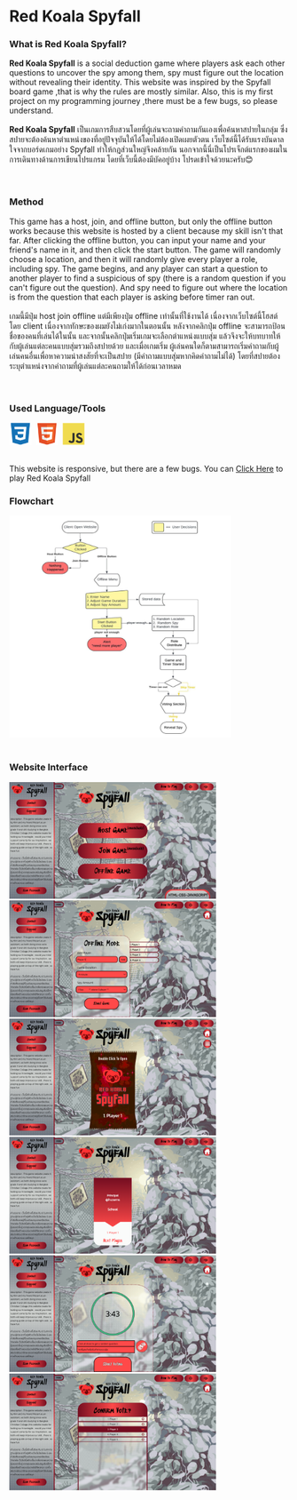 # Red Koala Spyfall

### What is Red Koala Spyfall?
**Red Koala Spyfall** is a social deduction game where players ask each other questions to uncover the spy among them, spy must figure out the location without revealing their identity. This website was inspired by the Spyfall board game ,that is why the rules are mostly similar. Also, this is my first project on my programming journey ,there must be a few bugs, so please understand. 
<br>  
**Red Koala Spyfall** เป็นเกมการสืบสวนโดยที่ผู้เล่นจะถามคำถามกันเองเพื่อค้นหาสปายในกลุ่ม ซึ่งสปายจะต้องค้นหาตำแหน่งของที่อยู่ปัจจุบันให้ได้โดยไม่ต้องเปิดเผยตัวตน เว็บไซต์นี้ได้รับแรงบันดาลใจจากบอร์ดเกมอย่าง Spyfall ทำให้กฎส่วนใหญ่จึงคล้ายกัน นอกจากนี้นี่เป็นโปรเจ็กต์แรกของผมในการเดินทางด้านการเขียนโปรแกรม โดยที่เว็บนี้ต้องมีบัคอยู่บ้าง โปรดเข้าใจด้วยนะครับ😊
<br>
<br>
<br>
### Method
This game has a host, join, and offline button, but only the offline button works because this website is hosted by a client because my skill isn't that far. After clicking the offline button, you can input your name and your friend's name in it, and then click the start button. The game will randomly choose a location, and then it will randomly give every player a role, including spy. The game begins, and any player can start a question to another player to find a suspicious of spy (there is a random question if you can't figure out the question). And spy need to figure out where the location is from the question that each player is asking before timer ran out.
<br>  
เกมนี้มีปุ่ม host join offline แต่มีเพียงปุ่ม offline เท่านั้นที่ใช้งานได้ เนื่องจากเว็บไซต์นี้โฮสต์โดย client เนื่องจากทักษะของผมยังไม่เก่งมากในตอนนั้น หลังจากคลิกปุ่ม offline จะสามารถป้อนชื่อของคนที่เล่นได้ในนั้น และจากนั้นคลิกปุ่มเริ่มเกมจะเลือกตำแหน่งแบบสุ่ม แล้วจึงจะให้บทบาทให้กับผู้เล่นแต่ละคนแบบสุ่มรวมถึงสปายด้วย และเมื่อเกมเริ่ม ผู้เล่นคนใดก็ตามสามารถเริ่มคำถามกับผู้เล่นคนอื่นเพื่อหาความน่าสงสัยที่จะเป็นสปาย (มีคำถามแบบสุ่มหากคิดคำถามไม่ได้) โดยที่สปายต้องระบุตำแหน่งจากคำถามที่ผู้เล่นแต่ละคนถามให้ได้ก่อนเวลาหมด
<br>
<br>
<br>

### Used Language/Tools
<div>
  <img src="https://github.com/devicons/devicon/blob/master/icons/css3/css3-plain.svg"  title="CSS"width="40" height="40"/>&nbsp;
  <img src="https://github.com/devicons/devicon/blob/master/icons/html5/html5-original.svg" title="HTML5"width="40" height="40"/>&nbsp;
  <img src="https://github.com/devicons/devicon/blob/master/icons/javascript/javascript-original.svg" title="JavaScript"width="40" height="40"/>&nbsp;
</div>
<br>  

This website is responsive, but there are a few bugs. You can [Click Here](https://kimmuie.github.io/spyfall/) to play Red Koala Spyfall

### Flowchart 
<div>
  <img src="./illustration/Flowchart.jpeg"  title="Flowchart"width="400" height="400"/>
</div>
<br>  

### Website Interface
<div>
  <img src="./illustration/UI1.png"  title="UI" height="210"/>
  <img src="./illustration/UI2.png"  title="UI" height="210"/>
  <img src="./illustration/UI3.png"  title="UI" height="210"/>
  <img src="./illustration/UI4.png"  title="UI" height="210"/>
  <img src="./illustration/UI5.png"  title="UI" height="210"/>
  <img src="./illustration/UI6.png"  title="UI" height="210"/>
</div>
